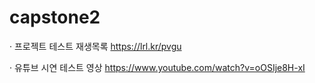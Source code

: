 # capstone2

· 프로젝트 테스트 재생목록
https://lrl.kr/pvgu

· 유튜브 시연 테스트 영상
https://www.youtube.com/watch?v=oOSIje8H-xI
